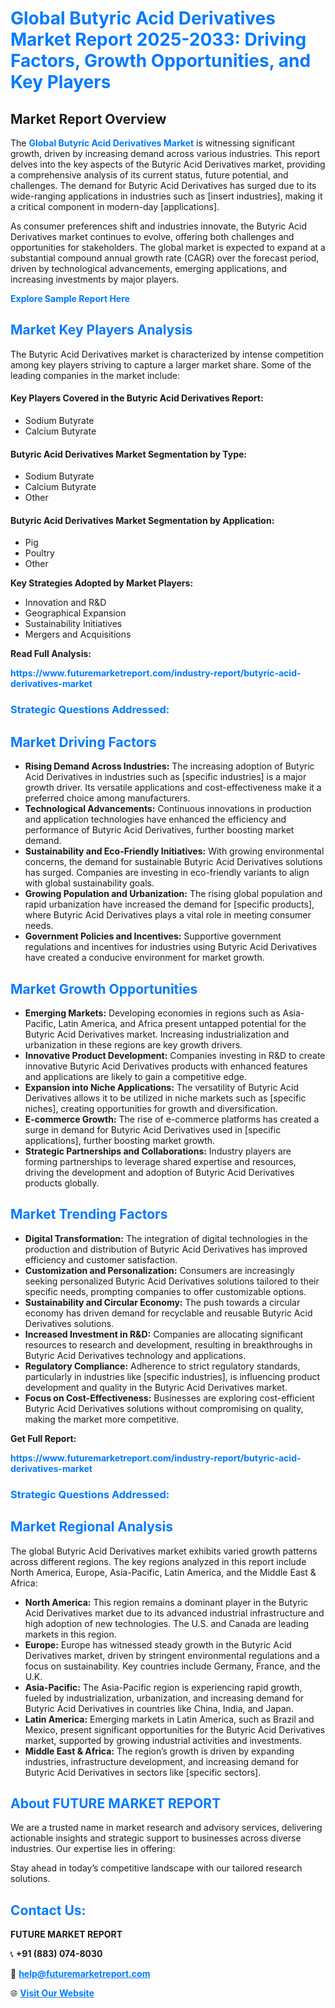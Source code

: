 <h1 style="color: #007BFF;">Global Butyric Acid Derivatives Market Report 2025-2033: Driving Factors, Growth Opportunities, and Key Players</h1>

<section id="overview">
<h2>Market Report Overview</h2>
<p>The <a href="https://www.futuremarketreport.com/industry-report/butyric-acid-derivatives-market" style="color: #007BFF; text-decoration: none;"><strong>Global Butyric Acid Derivatives Market</strong></a> is witnessing significant growth, driven by increasing demand across various industries. This report delves into the key aspects of the Butyric Acid Derivatives market, providing a comprehensive analysis of its current status, future potential, and challenges. The demand for Butyric Acid Derivatives has surged due to its wide-ranging applications in industries such as [insert industries], making it a critical component in modern-day [applications].</p>
<p>As consumer preferences shift and industries innovate, the Butyric Acid Derivatives market continues to evolve, offering both challenges and opportunities for stakeholders. The global market is expected to expand at a substantial compound annual growth rate (CAGR) over the forecast period, driven by technological advancements, emerging applications, and increasing investments by major players.</p>
</section>

<section id="overview">
<p><a href="https://www.futuremarketreport.com/request-sample/reportId=26683" style="color: #007BFF; text-decoration: none;"><strong>Explore Sample Report Here</strong></a></p>
</section>

<section id="key-players">
<h2 style="color: #007BFF;">Market Key Players Analysis</h2>
<p>The Butyric Acid Derivatives market is characterized by intense competition among key players striving to capture a larger market share. Some of the leading companies in the market include:</p>
<h4>Key Players Covered in the Butyric Acid Derivatives Report:</h4>
<ul><li>Sodium Butyrate</li><li>Calcium Butyrate</li></ul>
<h4>Butyric Acid Derivatives Market Segmentation by Type:</h4>
<ul><li>Sodium Butyrate</li><li>Calcium Butyrate</li><li>Other</li></ul>

<h4>Butyric Acid Derivatives Market Segmentation by Application:</h4>
<ul><li>Pig</li><li>Poultry</li><li>Other</li></ul>
<p><strong>Key Strategies Adopted by Market Players:</strong></p>
<ul>
<li>Innovation and R&D</li>
<li>Geographical Expansion</li>
<li>Sustainability Initiatives</li>
<li>Mergers and Acquisitions</li>
</ul>
</section>

<section>
<p><strong>Read Full Analysis: </strong></p><a href="https://www.futuremarketreport.com/industry-report/butyric-acid-derivatives-market" style="color: #007BFF; text-decoration: none;"><strong>https://www.futuremarketreport.com/industry-report/butyric-acid-derivatives-market</strong></a>
<h3 style="color: #007BFF;">Strategic Questions Addressed:</h3>
</section>

<section id="driving-factors">
<h2 style="color: #007BFF;">Market Driving Factors</h2>
<ul>
<li><strong>Rising Demand Across Industries:</strong> The increasing adoption of Butyric Acid Derivatives in industries such as [specific industries] is a major growth driver. Its versatile applications and cost-effectiveness make it a preferred choice among manufacturers.</li>
<li><strong>Technological Advancements:</strong> Continuous innovations in production and application technologies have enhanced the efficiency and performance of Butyric Acid Derivatives, further boosting market demand.</li>
<li><strong>Sustainability and Eco-Friendly Initiatives:</strong> With growing environmental concerns, the demand for sustainable Butyric Acid Derivatives solutions has surged. Companies are investing in eco-friendly variants to align with global sustainability goals.</li>
<li><strong>Growing Population and Urbanization:</strong> The rising global population and rapid urbanization have increased the demand for [specific products], where Butyric Acid Derivatives plays a vital role in meeting consumer needs.</li>
<li><strong>Government Policies and Incentives:</strong> Supportive government regulations and incentives for industries using Butyric Acid Derivatives have created a conducive environment for market growth.</li>
</ul>
</section>

<section id="growth-opportunities">
<h2 style="color: #007BFF;">Market Growth Opportunities</h2>
<ul>
<li><strong>Emerging Markets:</strong> Developing economies in regions such as Asia-Pacific, Latin America, and Africa present untapped potential for the Butyric Acid Derivatives market. Increasing industrialization and urbanization in these regions are key growth drivers.</li>
<li><strong>Innovative Product Development:</strong> Companies investing in R&D to create innovative Butyric Acid Derivatives products with enhanced features and applications are likely to gain a competitive edge.</li>
<li><strong>Expansion into Niche Applications:</strong> The versatility of Butyric Acid Derivatives allows it to be utilized in niche markets such as [specific niches], creating opportunities for growth and diversification.</li>
<li><strong>E-commerce Growth:</strong> The rise of e-commerce platforms has created a surge in demand for Butyric Acid Derivatives used in [specific applications], further boosting market growth.</li>
<li><strong>Strategic Partnerships and Collaborations:</strong> Industry players are forming partnerships to leverage shared expertise and resources, driving the development and adoption of Butyric Acid Derivatives products globally.</li>
</ul>
</section>

<section id="trending-factors">
<h2 style="color: #007BFF;">Market Trending Factors</h2>
<ul>
<li><strong>Digital Transformation:</strong> The integration of digital technologies in the production and distribution of Butyric Acid Derivatives has improved efficiency and customer satisfaction.</li>
<li><strong>Customization and Personalization:</strong> Consumers are increasingly seeking personalized Butyric Acid Derivatives solutions tailored to their specific needs, prompting companies to offer customizable options.</li>
<li><strong>Sustainability and Circular Economy:</strong> The push towards a circular economy has driven demand for recyclable and reusable Butyric Acid Derivatives solutions.</li>
<li><strong>Increased Investment in R&D:</strong> Companies are allocating significant resources to research and development, resulting in breakthroughs in Butyric Acid Derivatives technology and applications.</li>
<li><strong>Regulatory Compliance:</strong> Adherence to strict regulatory standards, particularly in industries like [specific industries], is influencing product development and quality in the Butyric Acid Derivatives market.</li>
<li><strong>Focus on Cost-Effectiveness:</strong> Businesses are exploring cost-efficient Butyric Acid Derivatives solutions without compromising on quality, making the market more competitive.</li>
</ul>
</section>

<section>
<p><strong>Get Full Report: </strong></p><a href="https://www.futuremarketreport.com/industry-report/butyric-acid-derivatives-market" style="color: #007BFF; text-decoration: none;"><strong>https://www.futuremarketreport.com/industry-report/butyric-acid-derivatives-market</strong></a>
<h3 style="color: #007BFF;">Strategic Questions Addressed:</h3>
</section>


<section id="regional-analysis">
<h2 style="color: #007BFF;">Market Regional Analysis</h2>
<p>The global Butyric Acid Derivatives market exhibits varied growth patterns across different regions. The key regions analyzed in this report include North America, Europe, Asia-Pacific, Latin America, and the Middle East & Africa:</p>
<ul>
<li><strong>North America:</strong> This region remains a dominant player in the Butyric Acid Derivatives market due to its advanced industrial infrastructure and high adoption of new technologies. The U.S. and Canada are leading markets in this region.</li>
<li><strong>Europe:</strong> Europe has witnessed steady growth in the Butyric Acid Derivatives market, driven by stringent environmental regulations and a focus on sustainability. Key countries include Germany, France, and the U.K.</li>
<li><strong>Asia-Pacific:</strong> The Asia-Pacific region is experiencing rapid growth, fueled by industrialization, urbanization, and increasing demand for Butyric Acid Derivatives in countries like China, India, and Japan.</li>
<li><strong>Latin America:</strong> Emerging markets in Latin America, such as Brazil and Mexico, present significant opportunities for the Butyric Acid Derivatives market, supported by growing industrial activities and investments.</li>
<li><strong>Middle East & Africa:</strong> The region’s growth is driven by expanding industries, infrastructure development, and increasing demand for Butyric Acid Derivatives in sectors like [specific sectors].</li>
</ul>
</section>

<footer>
<h2 style="color: #007BFF;">About FUTURE MARKET REPORT</h2>
<p>We are a trusted name in market research and advisory services, delivering actionable insights and strategic support to businesses across diverse industries. Our expertise lies in offering:</p>

<p>Stay ahead in today’s competitive landscape with our tailored research solutions.</p>

<h2 style="color: #007BFF;">Contact Us:</h2>
<p><strong>FUTURE MARKET REPORT</strong></p>
<p>📞 <strong>+91 (883) 074-8030</strong></p>
<p>📧 <strong><a href="mailto:help@futuremarketreport.com" style="color: #007BFF;">help@futuremarketreport.com</a></strong></p>
<p>🌐 <strong><a href="https://www.futuremarketreport.com/" style="color: #007BFF;">Visit Our Website</a></strong></p>
</footer>
